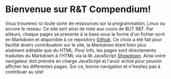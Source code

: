 # Bienvenue sur R&T Compendium!

Vous trouverez ici toute sorte de ressources sur la programmation, Linux ou encore le reseau. 
Ce site sert ainsi de note aux cours de BUT R&T. Par ailleurs, chaque pages se presente à la base sous la forme d'un fichier ecrit en Markdown et disponible à ce repository [Github](https://github.com/RolandTC/RT_Compendium). 
Ce choix a été fait pour facilité divers contribuation sur le site, la Markdown étant bien plus aisément éditable que du HTML. Pour info, les pages sont directements traduites du Markdown 
à l'HTML via la lib JavaScript [Showdown](https://showdownjs.com). Ainsi votre navigateur doit prendre en charge JavaScript et l'avoir activé pour pouvoir afficher les differentes pages. Sur ce, bonne navigation et n'hesitez pas
à contribuer au site!
